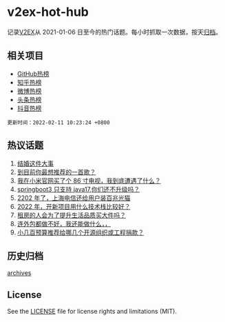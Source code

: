 # v2ex-hot-hub

 记录[V2EX](https://www.v2ex.com/)从 2021-01-06 日至今的热门话题。每小时抓取一次数据，按天[归档](archives)。
 
 ## 相关项目

- [GitHub热榜](https://github.com/lonnyzhang423/github-hot-hub)
- [知乎热榜](https://github.com/lonnyzhang423/zhihu-hot-hub)
- [微博热榜](https://github.com/lonnyzhang423/weibo-hot-hub)
- [头条热榜](https://github.com/lonnyzhang423/toutiao-hot-hub)
- [抖音热榜](https://github.com/lonnyzhang423/douyin-hot-hub)


 `更新时间：2022-02-11 10:23:24 +0800`

## 热议话题

1. [结婚这件大事](https://www.v2ex.com/t/833069)
1. [到目前你最想推荐的一首歌？](https://www.v2ex.com/t/832863)
1. [我在小米官网买了个 86 寸电视，我到底遭遇了什么？](https://www.v2ex.com/t/832936)
1. [springboot3 只支持 java17,你们还不升级吗？](https://www.v2ex.com/t/832866)
1. [2202 年了，上海电信还给用户装百兆光猫](https://www.v2ex.com/t/832955)
1. [2022 年，开新项目用什么技术栈比较好？](https://www.v2ex.com/t/832932)
1. [租房的人会为了提升生活品质买大件吗？](https://www.v2ex.com/t/833000)
1. [连外包都做不好，我还能做什么，，](https://www.v2ex.com/t/833004)
1. [小几百预算推荐给哪几个开源组织或工程捐款？](https://www.v2ex.com/t/833079)

## 历史归档

[archives](archives)

## License

See the [LICENSE](LICENSE) file for license rights and limitations (MIT).
